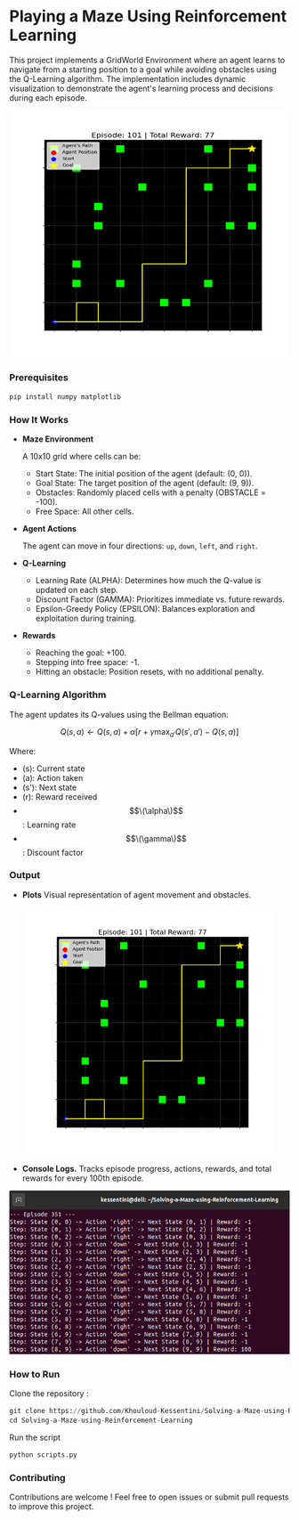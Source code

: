 # Playing a Maze Using Reinforcement Learning

This project implements a GridWorld Environment where an agent learns to navigate from a starting position to a goal while avoiding obstacles using the Q-Learning algorithm. The implementation includes dynamic visualization to demonstrate the agent's learning process and decisions during each episode.
<br/>
<p style="text-align: center;">
  <img src="img/path_example.png" width="600" height="444"></img>
</p>


### Prerequisites

```python
pip install numpy matplotlib
```

### How It Works

  * **Maze Environment**
    
    A 10x10 grid where cells can be:
      - Start State: The initial position of the agent (default: (0, 0)).
      - Goal State: The target position of the agent (default: (9, 9)).
      - Obstacles: Randomly placed cells with a penalty (OBSTACLE = -100).
      - Free Space: All other cells.

  * **Agent Actions**
    
    The agent can move in four directions: ```up```, ```down```, ```left```, and ```right```.

  * **Q-Learning**
    - Learning Rate (ALPHA): Determines how much the Q-value is updated on each step.
    - Discount Factor (GAMMA): Prioritizes immediate vs. future rewards.
    - Epsilon-Greedy Policy (EPSILON): Balances exploration and exploitation during training.

  * **Rewards**
    - Reaching the goal: +100.
    - Stepping into free space: -1.
    - Hitting an obstacle: Position resets, with no additional penalty.

### Q-Learning Algorithm

The agent updates its Q-values using the Bellman equation:

$$
Q(s, a) \leftarrow Q(s, a) + \alpha \left[ r + \gamma \max_{a'} Q(s', a') - Q(s, a) \right]
$$

Where:
- \(s\): Current state
- \(a\): Action taken
- \(s'\): Next state
- \(r\): Reward received
- $$\(\alpha\)$$: Learning rate
- $$\(\gamma\)$$: Discount factor


### Output
  * **Plots** Visual representation of agent movement and obstacles.
  <p align="center">
    <img src="img/path_example.png" alt="Project Logo" width="444" height="444"/>
  </p>

  * **Console Logs.** Tracks episode progress, actions, rewards, and total rewards for every 100th episode.
  <p align="center">
    <img src="img/terminal_output.png" alt="Project Logo" width="544" height="294"/>
  </p>

### How to Run

Clone the repository :

```python
git clone https://github.com/Khouloud-Kessentini/Solving-a-Maze-using-Reinforcement-Learning.git
cd Solving-a-Maze-using-Reinforcement-Learning
```

Run the script
```python
python scripts.py
```

### Contributing

Contributions are welcome ! Feel free to open issues or submit pull requests to improve this project.
